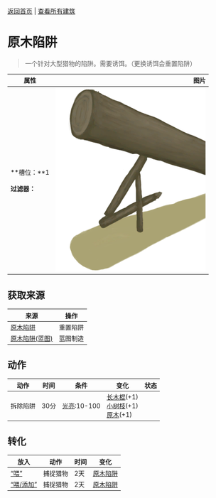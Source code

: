[返回首页](index.md)   |  [查看所有建筑](building.md)
# 原木陷阱  
> 一个针对大型猎物的陷阱。需要诱饵。（更换诱饵会重置陷阱）  
  
  属性  |   图片   
 ----  |  ----:   
 **槽位：**1<br><br>**过滤器：**  |  ![](Sprite/LogTrap.png)   
  
## 获取来源  
来源  |  操作  
----  |  ----  
[原木陷阱](LogTrapTriggered.md)  |  重置陷阱  
[原木陷阱(蓝图)](Bp_LogTrap.md)  |  蓝图制造  
## 动作  
动作  |  时间  |  条件  |  变化  |  状态  
----  |  ----  |  ----  |  ----  |  ----  
拆除陷阱  |  30分  |  [光亮](Light.md):10-100  |  [长木棍](StickLong.md)(+1)<br>[小树枝](Sticks.md)(+1)<br>[原木](Log.md)(+1)  |    
## 转化  
放入  |  动作  |  时间  |  变化  
----  |  ----  |  ----  |  ----  
[“喂”](tag_Meat.md)  |  捕捉猎物  |  2天  |  [原木陷阱](LogTrapTriggered.md)  
[“喂/添加”](tag_Feed.md)  |  捕捉猎物  |  2天  |  [原木陷阱](LogTrapTriggered.md)  
